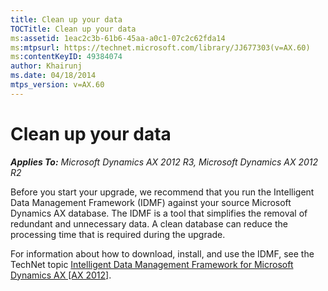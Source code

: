 ```yaml
---
title: Clean up your data
TOCTitle: Clean up your data
ms:assetid: 1eac2c3b-61b6-45aa-a0c1-07c2c62fda14
ms:mtpsurl: https://technet.microsoft.com/library/JJ677303(v=AX.60)
ms:contentKeyID: 49384074
author: Khairunj
ms.date: 04/18/2014
mtps_version: v=AX.60
---
```


# Clean up your data 


_**Applies To:** Microsoft Dynamics AX 2012 R3, Microsoft Dynamics AX 2012 R2_

Before you start your upgrade, we recommend that you run the Intelligent Data Management Framework (IDMF) against your source Microsoft Dynamics AX database. The IDMF is a tool that simplifies the removal of redundant and unnecessary data. A clean database can reduce the processing time that is required during the upgrade.

For information about how to download, install, and use the IDMF, see the TechNet topic [Intelligent Data Management Framework for Microsoft Dynamics AX \[AX 2012\]](http://go.microsoft.com/fwlink/?linkid=230455).

  


